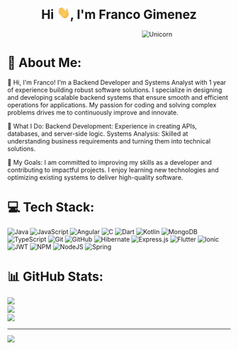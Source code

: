 <h1 align="center">Hi <img src="https://raw.githubusercontent.com/ABSphreak/ABSphreak/master/gifs/Hi.gif" width="30px">, I'm Franco Gimenez</h1>

<img align="right" width=200px alt="Unicorn" src="https://c.tenor.com/GN73MKBawZYAAAAi/busy-cute.gif" />

<div style="clear: both;"></div>

# 💫 About Me:
👋 Hi, I'm Franco!
I'm a Backend Developer and Systems Analyst with 1 year of experience building robust software solutions. I specialize in designing and developing scalable backend systems that ensure smooth and efficient operations for applications. My passion for coding and solving complex problems drives me to continuously improve and innovate.

🔧 What I Do:
Backend Development: Experience in creating APIs, databases, and server-side logic.
Systems Analysis: Skilled at understanding business requirements and turning them into technical solutions.

🚀 My Goals:
I am committed to improving my skills as a developer and contributing to impactful projects. I enjoy learning new technologies and optimizing existing systems to deliver high-quality software.


# 💻 Tech Stack:
![Java](https://img.shields.io/badge/java-%23ED8B00.svg?style=for-the-badge&logo=openjdk&logoColor=white) ![JavaScript](https://img.shields.io/badge/javascript-%23323330.svg?style=for-the-badge&logo=javascript&logoColor=%23F7DF1E) ![Angular](https://img.shields.io/badge/angular-%23DD0031.svg?style=for-the-badge&logo=angular&logoColor=white) ![C](https://img.shields.io/badge/c-%2300599C.svg?style=for-the-badge&logo=c&logoColor=white) ![Dart](https://img.shields.io/badge/dart-%230175C2.svg?style=for-the-badge&logo=dart&logoColor=white) ![Kotlin](https://img.shields.io/badge/kotlin-%237F52FF.svg?style=for-the-badge&logo=kotlin&logoColor=white) ![MongoDB](https://img.shields.io/badge/MongoDB-%234ea94b.svg?style=for-the-badge&logo=mongodb&logoColor=white) ![TypeScript](https://img.shields.io/badge/typescript-%23007ACC.svg?style=for-the-badge&logo=typescript&logoColor=white) ![Git](https://img.shields.io/badge/git-%23F05033.svg?style=for-the-badge&logo=git&logoColor=white) ![GitHub](https://img.shields.io/badge/github-%23121011.svg?style=for-the-badge&logo=github&logoColor=white) ![Hibernate](https://img.shields.io/badge/Hibernate-59666C?style=for-the-badge&logo=Hibernate&logoColor=white) ![Express.js](https://img.shields.io/badge/express.js-%23404d59.svg?style=for-the-badge&logo=express&logoColor=%2361DAFB) ![Flutter](https://img.shields.io/badge/Flutter-%2302569B.svg?style=for-the-badge&logo=Flutter&logoColor=white) ![Ionic](https://img.shields.io/badge/Ionic-%233880FF.svg?style=for-the-badge&logo=Ionic&logoColor=white) ![JWT](https://img.shields.io/badge/JWT-black?style=for-the-badge&logo=JSON%20web%20tokens) ![NPM](https://img.shields.io/badge/NPM-%23CB3837.svg?style=for-the-badge&logo=npm&logoColor=white) ![NodeJS](https://img.shields.io/badge/node.js-6DA55F?style=for-the-badge&logo=node.js&logoColor=white) ![Spring](https://img.shields.io/badge/spring-%236DB33F.svg?style=for-the-badge&logo=spring&logoColor=white)
# 📊 GitHub Stats:
![](https://github-readme-stats.vercel.app/api?username=frankitook&theme=dark&hide_border=false&include_all_commits=false&count_private=false)<br/>
![](https://github-readme-streak-stats.herokuapp.com/?user=frankitook&theme=dark&hide_border=false)<br/>
![](https://github-readme-stats.vercel.app/api/top-langs/?username=frankitook&theme=dark&hide_border=false&include_all_commits=false&count_private=false&layout=compact)

---
[![](https://visitcount.itsvg.in/api?id=frankitook&icon=0&color=0)](https://visitcount.itsvg.in)

<!-- Proudly created with GPRM ( https://gprm.itsvg.in ) --> 
